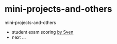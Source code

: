 # mini-projects-and-others
mini-projects-and-others
- student exam scoring [by Sven](https://pythonandvba.com/blog/how-to-create-an-excel-data-entry-form-in-10-minutes-using-python-no-vba-easy-simple/)
- next ...